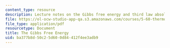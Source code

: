```yaml
---
content_type: resource
description: Lecture notes on the Gibbs free energy and third law absolute entropy.
file: https://ol-ocw-studio-app-qa.s3.amazonaws.com/courses/5-60-thermodynamics-kinetics-spring-2008/ba377b8d50c25d600d84412f4ee3adb9_lec_13.pdf
file_type: application/pdf
resourcetype: Document
title: The Gibbs Free Energy
uid: ba377b8d-50c2-5d60-0d84-412f4ee3adb9
---
```

